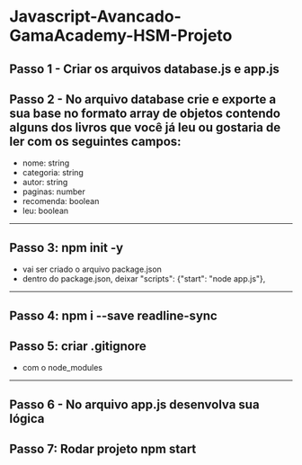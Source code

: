 # Javascript-Avancado-GamaAcademy-HSM-Projeto

Passo 1 - Criar os arquivos database.js e app.js
--------------------------
Passo 2 - No arquivo database crie e exporte a sua base no formato array de objetos contendo alguns dos livros que você já leu ou gostaria de ler com os seguintes campos:
--------------------------
- nome: string
- categoria: string
- autor: string
- paginas: number
- recomenda: boolean
- leu: boolean
--------------------------
Passo 3: npm init -y 
--------------------------
- vai ser criado o arquivo package.json
- dentro do package.json, deixar "scripts": {"start": "node app.js"},
---------------------------
Passo 4: npm i --save readline-sync
--------------------------
Passo 5: criar .gitignore 
--------------------------
- com o node_modules
--------------------------
Passo 6 - No arquivo app.js desenvolva sua lógica 
--------------------------
Passo 7: Rodar projeto npm start
--------------------------
